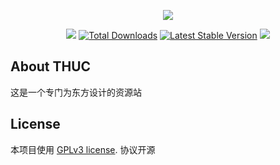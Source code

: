 <p align="center"><img src="http://resources.yoyoko233.top:8000/StaticStorage/logo-THUC.png"></p>

<p align="center">
<a href="https://travis-ci.org/SaigyoujiYuyuko233/TouHouUniversalCollection/"><img src="https://travis-ci.org/SaigyoujiYuyuko233/TouHouUniversalCollection.svg?branch=master"></a>
<a href="https://github.com/SaigyoujiYuyuko233/TouHouUniversalCollection/blob/master/LICENSE"><img src="https://img.shields.io/badge/license-GPLv3-blue.svg" alt="Total Downloads"></a>
<a href="https://github.com/SaigyoujiYuyuko233/TouHouUniversalCollection/releases"><img src="https://img.shields.io/github/release/SaigyoujiYuyuko233/TouHouUniversalCollection.svg" alt="Latest Stable Version"></a>
<a href=""><img src="https://img.shields.io/github/languages/code-size/SaigyoujiYuyuko233/TouHouUniversalCollection.svg"></a>
</p>

## About THUC

这是一个专门为东方设计的资源站

## License

本项目使用 [GPLv3 license](https://opensource.org/licenses/GPL-3.0). 协议开源
